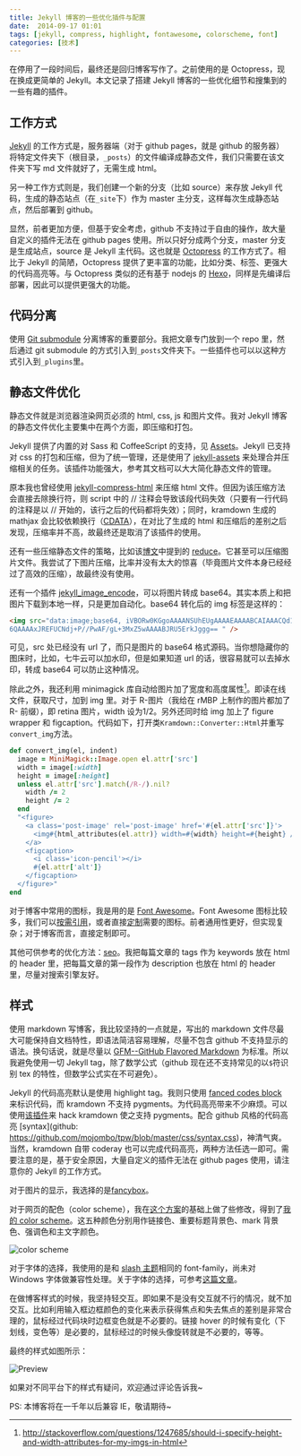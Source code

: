 ```yaml
---
title: Jekyll 博客的一些优化插件与配置
date:  2014-09-17 01:01
tags: [jekyll, compress, highlight, fontawesome, colorscheme, font]
categories: [技术]
---
```


在停用了一段时间后，最终还是回归博客写作了。之前使用的是 Octopress，现在换成更简单的 Jekyll。本文记录了搭建 Jekyll 博客的一些优化细节和搜集到的一些有趣的插件。

## 工作方式

[Jekyll](http://jekyllrb.com/) 的工作方式是，服务器端（对于 github pages，就是 github 的服务器）将特定文件夹下（根目录，`_posts`）的文件编译成静态文件，我们只需要在该文件夹下写 md 文件就好了，无需生成 html。

另一种工作方式则是，我们创建一个新的分支（比如 source）来存放 Jekyll 代码，生成的静态站点（在`_site`下）作为 master 主分支，这样每次生成静态站点，然后部署到 github。

显然，前者更加方便，但基于安全考虑，github 不支持过于自由的操作，故大量自定义的插件无法在 github pages 使用。所以只好分成两个分支，master 分支是生成站点，source 是 Jekyll 主代码。这也就是 [Octopress](http://octopress.org/) 的工作方式了。相比于 Jekyll 的简陋，Octopress 提供了更丰富的功能，比如分类、标签、更强大的代码高亮等。与 Octopress 类似的还有基于 nodejs 的 [Hexo](http://hexo.io/)，同样是先编译后部署，因此可以提供更强大的功能。

## 代码分离

使用 [Git submodule](http://git-scm.com/book/zh/Git-%E5%B7%A5%E5%85%B7-%E5%AD%90%E6%A8%A1%E5%9D%97) 分离博客的重要部分。我把文章专门放到一个 repo 里，然后通过 git submodule 的方式引入到`_posts`文件夹下。一些插件也可以以这种方式引入到`_plugins`里。

## 静态文件优化

静态文件就是浏览器渲染网页必须的 html, css, js 和图片文件。我对 Jekyll 博客的静态文件优化主要集中在两个方面，即压缩和打包。

Jekyll 提供了内置的对 Sass 和 CoffeeScript 的支持，见 [Assets](http://jekyllrb.com/docs/assets/)。Jekyll 已支持对 css 的打包和压缩，但为了统一管理，还是使用了 [jekyll-assets](http://ixti.net/jekyll-assets/) 来处理合并压缩相关的任务。该插件功能强大，参考其文档可以大大简化静态文件的管理。

原本我也曾经使用 [jekyll-compress-html](https://github.com/penibelst/jekyll-compress-html) 来压缩 html 文件。但因为该压缩方法会直接去除换行符，则 script 中的 // 注释会导致该段代码失效（只要有一行代码的注释是以 // 开始的，该行之后的代码都将失效）；同时，kramdown 生成的 mathjax 会比较依赖换行（[CDATA](https://github.com/gettalong/kramdown/issues/100)），在对比了生成的 html 和压缩后的差别之后发现，压缩率并不高，故最终还是取消了该插件的使用。

还有一些压缩静态文件的策略，比如该[博文](http://davidensinger.com/2013/08/how-i-use-reduce-to-minify-and-optimize-assets-for-production/)中提到的 [reduce](https://github.com/grosser/reduce)。它甚至可以压缩图片文件。我尝试了下图片压缩，比率并没有太大的惊喜（毕竟图片文件本身已经经过了高效的压缩），故最终没有使用。

还有一个插件 [jekyll_image_encode](https://github.com/GSI/jekyll_image_encode)，可以将图片转成 base64。其实本质上和把图片下载到本地一样，只是更加自动化。base64 转化后的 img 标签是这样的：

~~~html
<img src="data:image;base64, iVBORw0KGgoAAAANSUhEUgAAAAEAAAABCAIAAACQd1PeAAAAAXNSR0IArs4c
6QAAAAxJREFUCNdj+P//PwAF/gL+3MxZ5wAAAABJRU5ErkJggg== " />
~~~

可见，src 处已经没有 url 了，而只是图片的 base64 格式源码。当你想隐藏你的图床时，比如，七牛云可以加水印，但是如果知道 url 的话，很容易就可以去掉水印，转成 base64 可以防止这种情况。

除此之外，我还利用 minimagick 库自动给图片加了宽度和高度属性[^1]。即读在线文件，获取尺寸，加到 img 里。对于 R-图片（我给在 rMBP 上制作的图片都加了 R- 前缀），即 retina 图片，width 设为1/2。另外还同时给 img 加上了 figure  wrapper 和 figcaption。代码如下，打开类`Kramdown::Converter::Html`并重写`convert_img`方法。

~~~ruby
def convert_img(el, indent)
  image = MiniMagick::Image.open el.attr['src']
  width = image[:width]
  height = image[:height]
  unless el.attr['src'].match(/R-/).nil?
    width /= 2
    height /= 2
  end
  "<figure>
    <a class='post-image' rel='post-image' href='#{el.attr['src']}'>
      <img#{html_attributes(el.attr)} width=#{width} height=#{height} />
    </a>
    <figcaption>
      <i class='icon-pencil'></i>
      #{el.attr['alt']}
    </figcaption>
  </figure>"
end
~~~

对于博客中常用的图标，我是用的是 [Font Awesome](http://fortawesome.github.io/Font-Awesome/)。Font Awesome 图标比较多，我们可以[按需引用](http://www.w3cplus.com/preprocessor/create-font-awesome-font-icons-with-sass.html)，或者直接[定制](http://fontello.com/)需要的图标。前者通用性更好，但实现复杂；对于博客而言，直接定制即可。

其他可供参考的优化方法：[seo](http://pizn.github.io/2012/01/16/the-seo-for-jekyll-blog.html)。我把每篇文章的 tags 作为 keywords 放在 html 的 header 里，把每篇文章的第一段作为 description 也放在 html 的 header 里，尽量对搜索引擎友好。

## 样式

使用 markdown 写博客，我比较坚持的一点就是，写出的 markdown 文件尽最大可能保持自文档特性，即语法简洁容易理解，尽量不包含 github  不支持显示的语法。换句话说，就是尽量以 [GFM--GitHub Flavored Markdown](https://help.github.com/articles/github-flavored-markdown) 为标准。所以我避免使用一切 Jekyll tag，除了数学公式（github 现在还不支持常见的以`$`符识别 tex 的特性，但数学公式实在不可避免）。

Jekyll 的代码高亮默认是使用 highlight tag。我则只使用 [fanced codes block](https://help.github.com/articles/github-flavored-markdown#fenced-code-blocks) 来标识代码，而 kramdown 不支持 pygments。为代码高亮带来不少麻烦。可以使用[该插件](https://github.com/mvdbos/kramdown-with-pygments)来 hack kramdown 使之支持 pygments。配合 github 风格的代码高亮 [syntax](github: https://github.com/mojombo/tpw/blob/master/css/syntax.css)，神清气爽。当然，kramdown 自带 coderay 也可以完成代码高亮，两种方法任选一即可。需要注意的是，基于安全原因，大量自定义的插件无法在 github pages 使用，请注意你的 Jekyll 的工作方式。

对于图片的显示，我选择的是[fancybox](fancyapps.com/fancybox/)。

对于网页的配色（color scheme），我在[这个方案](https://kuler.adobe.com/main-cxcedar-color-theme-4237607/)的基础上做了些修改，得到了[我的 color scheme](https://kuler.adobe.com/Copy-of-the-main-cxcedar-color-theme-4361434/)。这五种颜色分别用作链接色、重要标题背景色、mark 背景色、强调色和主文字颜色。

![color scheme](http://wulfric.qiniudn.com/R-colorscheme.png "color scheme")

对于字体的选择，我使用的是和 [slash 主题](https://github.com/tommy351/Octopress-Theme-Slash/)相同的 font-family，尚未对 Windows 字体做兼容性处理。关于字体的选择，可参考[这篇文章](https://ruby-china.org/topics/14005)。

在做博客样式的时候，我坚持轻交互。即如果不是没有交互就不行的情况，就不加交互。比如利用输入框边框颜色的变化来表示获得焦点和失去焦点的差别是非常合理的，鼠标经过代码块时边框变色就是不必要的。链接 hover 的时候有变化（下划线，变色等）是必要的，鼠标经过的时候头像旋转就是不必要的，等等。

最终的样式如图所示：

![Preview](http://wulfric.qiniudn.com/R-preview.png "Preview")

如果对不同平台下的样式有疑问，欢迎通过评论告诉我~

PS: 本博客将在一千年以后兼容 IE，敬请期待~

[^1]: http://stackoverflow.com/questions/1247685/should-i-specify-height-and-width-attributes-for-my-imgs-in-html